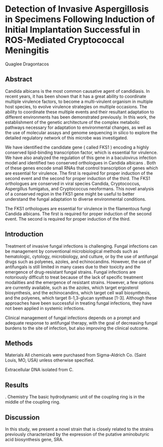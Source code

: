 # Detection of Invasive Aspergillosis in Specimens Following Induction of Initial Implantation Successful in ROS-Mediated Cryptococcal Meningitis
Quaglee Dragontacos


## Abstract
Candida albicans is the most common causative agent of candidiasis. In recent years, it has been shown that it has a great ability to coordinate multiple virulence factors, to become a multi-virulent organism in multiple host species, to evolve virulence strategies on multiple occasions. The ability to coordinate these multiple events and their resultant adaptation to different environments has been demonstrated previously. In this work, the establishment of the genetic architecture of the complex metabolic pathways necessary for adaptation to environmental changes, as well as the use of molecular assays and genome sequencing in silico to explore the detailed regulatory network of this microbe was investigated.

We have identified the candidate gene ( called FKS1 ) encoding a highly conserved lipid-binding transcription factor, which is essential for virulence. We have also analyzed the regulation of this gene in a baculovirus infection model and identified two conserved orthologues in Candida albicans . Both of these genes encode small RNAs that control transcription of genes which are essential for virulence. The first is required for proper induction of the second event and the second for proper induction of the third. The FKS1 orthologues are conserved in viral species Candida, Cryptococcus, Aspergillus fumigatus, and Cryptococcus neoformans. This novel analysis of a conserved region in the FKS1 gene might be useful to better understand the fungal adaptation to diverse environmental conditions.

The FKS1 orthologues are essential for virulence in the filamentous fungi Candida albicans. The first is required for proper induction of the second event. The second is required for proper induction of the third.


## Introduction
Treatment of invasive fungal infections is challenging. Fungal infections can be management by conventional microbiological methods such as hematologic, cytology, microbiology, and culture, or by the use of antifungal drugs such as polyenes, azoles, and echinocandins. However, the use of antifungals is still limited in many cases due to their toxicity and the emergence of drug-resistant fungal strains. Fungal infections are notoriously difficult to treat because of the lack of specific treatment modalities and the emergence of resistant strains. However, a few options are currently available, such as the azoles, which target ergosterol biosynthesis, and the echinocandins, which target cell wall biosynthesis, and the polyenes, which target ß-1,3-glucan synthase [1-3]. Although these approaches have been successful in treating fungal infections, they have not been applied in systemic infections.

Clinical management of fungal infections depends on a prompt and adequate response to antifungal therapy, with the goal of decreasing fungal burdens to the site of infection, but also improving the clinical outcome.


## Methods
Materials
All chemicals were purchased from Sigma-Aldrich Co. (Saint Louis, MO, USA) unless otherwise specified.

Extracellular DNA isolated from C.


## Results
. Chemistry
The basic hydrodynamic unit of the coupling ring is in the middle of the coupling ring.


## Discussion
In this study, we present a novel strain that is closely related to the strains previously characterized by the expression of the putative aminobutyric acid biosynthesis gene, SRA.
